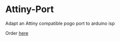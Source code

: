 # Attiny-Port
Adapt an Attiny compatible pogo port to arduino isp

Order [here](https://oshpark.com/shared_projects/NzWPFJYF "https://oshpark.com/shared_projects/NzWPFJYF")
